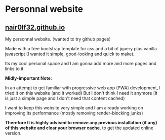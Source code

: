 # Personnal website

## [nair0lf32.github.io](https://nair0lf32.github.io)

My personnal website. (wanted to try github pages)

Made with a free bootstrap template for css and a bit of jquery plus vanilla javascript (I wanted it simple, good-looking and quick to make).

Its my cool personal space and I am gonna add more and more pages and links to it.

**Midly-important Note:** 

In an attempt to get familiar with progressive web app (PWA) development, I tried it on this website (and it worked)
But I don't think I need it anymore (it is just a simple page and I don't need that content cached)

I want to keep this website very simple and I am already working on improving its performance (mostly removing render-blocking junks)

**Therefore It is highly advised to remove any previous installation (if any) of this website and clear your browser cache**, to get the updated online version.

<!--
TODO:
- add 'space-vibes' music page
- add 'bio' page
- add 'vip/contacts' page
-->
